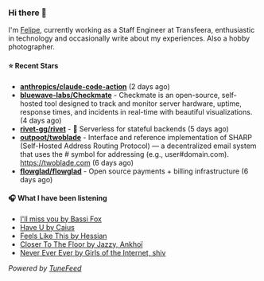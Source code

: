 ### Hi there 👋

I'm [Felipe](https://felipevm.com), currently working as a Staff Engineer at Transfeera, enthusiastic in technology and occasionally write about my experiences. Also a hobby photographer.

#### ⭐ Recent Stars
- **[anthropics/claude-code-action](https://github.com/anthropics/claude-code-action)** (2 days ago)
- **[bluewave-labs/Checkmate](https://github.com/bluewave-labs/Checkmate)** - Checkmate is an open-source, self-hosted tool designed to track and monitor server hardware, uptime, response times, and incidents in real-time with beautiful visualizations. (4 days ago)
- **[rivet-gg/rivet](https://github.com/rivet-gg/rivet)** - 🔩 Serverless for stateful backends (5 days ago)
- **[outpoot/twoblade](https://github.com/outpoot/twoblade)** - Interface and reference implementation of SHARP (Self-Hosted Address Routing Protocol) — a decentralized email system that uses the # symbol for addressing (e.g., user#domain.com). https://twoblade.com (6 days ago)
- **[flowglad/flowglad](https://github.com/flowglad/flowglad)** - Open source payments &#43; billing infrastructure (6 days ago)

#### 🎧 What I have been listening
- [I&#39;ll miss you by Bassi Fox](https://open.spotify.com/track/0DFVqaUmTttd4wozHaxcRe)
- [Have U by Caius](https://open.spotify.com/track/39x2AFARnc2ovMRtxw272B)
- [Feels Like This by Hessian](https://open.spotify.com/track/5XNFnRLXtjb1r2IjIQNjzC)
- [Closer To The Floor by Jazzy, Ankhoï](https://open.spotify.com/track/4QJlAQMKDP2d3UZjSu5OYu)
- [Never Ever Ever by Girls of the Internet, shiv](https://open.spotify.com/track/6aonKw3Mdij9LvfPzRykRX)

_Powered by [TuneFeed](https://tunefeed.app?ref=github.com)_
